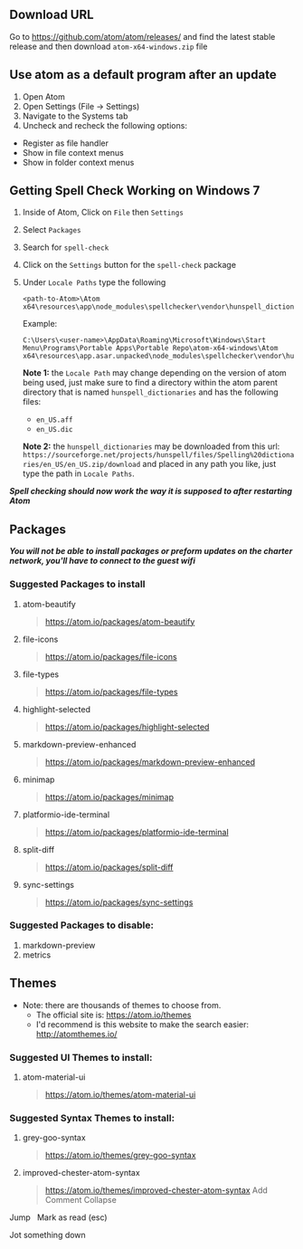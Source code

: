 ## Download URL
Go to https://github.com/atom/atom/releases/ and find the latest stable release and then download `atom-x64-windows.zip` file

## Use atom as a default program after an update
1. Open Atom
2. Open Settings (File -> Settings)
3. Navigate to the Systems tab
4. Uncheck and recheck the following options:
  * Register as file handler
  * Show in file context menus
  * Show in folder context menus


## Getting Spell Check Working on Windows 7
1. Inside of Atom, Click on `File` then `Settings`

2. Select `Packages`

3. Search for `spell-check`

4. Click on the `Settings` button for the `spell-check` package

5. Under `Locale Paths` type the following
    ```
    <path-to-Atom>\Atom x64\resources\app\node_modules\spellchecker\vendor\hunspell_dictionaries
    ```

    Example:
    ```
    C:\Users\<user-name>\AppData\Roaming\Microsoft\Windows\Start Menu\Programs\Portable Apps\Portable Repo\atom-x64-windows\Atom x64\resources\app.asar.unpacked\node_modules\spellchecker\vendor\hunspell_dictionaries
    ```

    **Note 1:** the `Locale Path` may change depending on the version of atom being used, just make sure to find a directory within the atom parent directory that is named `hunspell_dictionaries` and has the following files:
      * `en_US.aff`
      * `en_US.dic`

    **Note 2:** the `hunspell_dictionaries` may be downloaded from this url: `https://sourceforge.net/projects/hunspell/files/Spelling%20dictionaries/en_US/en_US.zip/download` and placed in any path you like, just type the path in `Locale Paths`.

***Spell checking should now work the way it is supposed to after restarting Atom***

## Packages

***You will not be able to install packages or preform updates on the charter network, you'll have to connect to the guest wifi***

### Suggested Packages to install
1. atom-beautify
    > https://atom.io/packages/atom-beautify

2. file-icons
    > https://atom.io/packages/file-icons

3. file-types
    > https://atom.io/packages/file-types

4. highlight-selected
    > https://atom.io/packages/highlight-selected

5. markdown-preview-enhanced
    > https://atom.io/packages/markdown-preview-enhanced

6. minimap
    > https://atom.io/packages/minimap

7. platformio-ide-terminal
    > https://atom.io/packages/platformio-ide-terminal

8. split-diff
    > https://atom.io/packages/split-diff

9. sync-settings
    > https://atom.io/packages/sync-settings

### Suggested Packages to disable:
1. markdown-preview
2. metrics

## Themes

* Note: there are thousands of themes to choose from.
  * The official site is: https://atom.io/themes
  * I'd recommend is this website to make the search easier: http://atomthemes.io/

### Suggested UI Themes to install:
1. atom-material-ui
    > https://atom.io/themes/atom-material-ui

### Suggested Syntax Themes to install:
1. grey-goo-syntax
    > https://atom.io/themes/grey-goo-syntax

2. improved-chester-atom-syntax
    > https://atom.io/themes/improved-chester-atom-syntax
Add Comment Collapse



Jump
 
Mark as read (esc)

Jot something down
